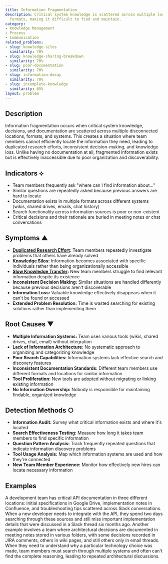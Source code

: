 ```yaml
---
title: Information Fragmentation
description: Critical system knowledge is scattered across multiple locations and
  formats, making it difficult to find and maintain.
category:
- Knowledge Management
- Process
- Communication
related_problems:
- slug: knowledge-silos
  similarity: 70%
- slug: knowledge-sharing-breakdown
  similarity: 70%
- slug: poor-documentation
  similarity: 70%
- slug: information-decay
  similarity: 70%
- slug: incomplete-knowledge
  similarity: 65%
layout: problem
---
```


## Description

Information fragmentation occurs when critical system knowledge, decisions, and documentation are scattered across multiple disconnected locations, formats, and systems. This creates a situation where team members cannot efficiently locate the information they need, leading to duplicated research efforts, inconsistent decision-making, and knowledge loss. Unlike having no documentation at all, fragmented information exists but is effectively inaccessible due to poor organization and discoverability.

## Indicators ⟡

- Team members frequently ask "where can I find information about..." 
- Similar questions are repeatedly asked because previous answers are hard to locate
- Documentation exists in multiple formats across different systems (wikis, shared drives, emails, chat history)
- Search functionality across information sources is poor or non-existent
- Critical decisions and their rationale are buried in meeting notes or chat conversations

## Symptoms ▲

- **[Duplicated Research Effort](duplicated-research-effort.md):** Team members repeatedly investigate problems that others have already solved
- **[Knowledge Silos](knowledge-silos.md):** Information becomes associated with specific individuals rather than being organizationally accessible
- **[Slow Knowledge Transfer](slow-knowledge-transfer.md):** New team members struggle to find relevant information despite its existence
- **Inconsistent Decision Making:** Similar situations are handled differently because previous decisions aren't discoverable
- **Information Loss:** Valuable knowledge effectively disappears when it can't be found or accessed
- **Extended Problem Resolution:** Time is wasted searching for existing solutions rather than implementing them

## Root Causes ▼

- **Multiple Information Systems:** Team uses various tools (wikis, shared drives, chat, email) without integration
- **Lack of Information Architecture:** No systematic approach to organizing and categorizing knowledge
- **Poor Search Capabilities:** Information systems lack effective search and discovery features
- **Inconsistent Documentation Standards:** Different team members use different formats and locations for similar information
- **Tool Proliferation:** New tools are adopted without migrating or linking existing information
- **No Information Ownership:** Nobody is responsible for maintaining findable, organized knowledge

## Detection Methods ○

- **Information Audit:** Survey what critical information exists and where it's located
- **Search Effectiveness Testing:** Measure how long it takes team members to find specific information
- **Question Pattern Analysis:** Track frequently repeated questions that indicate information discovery problems
- **Tool Usage Analysis:** Map which information systems are used and how they're connected
- **New Team Member Experience:** Monitor how effectively new hires can locate necessary information

## Examples

A development team has critical API documentation in three different locations: initial specifications in Google Drive, implementation notes in Confluence, and troubleshooting tips scattered across Slack conversations. When a new developer needs to integrate with the API, they spend two days searching through these sources and still miss important implementation details that were discussed in a Slack thread six months ago. Another example involves a team where architectural decisions are documented in meeting notes stored in various folders, with some decisions recorded in JIRA comments, others in wiki pages, and still others only in email threads. When they need to understand why a particular technology choice was made, team members must search through multiple systems and often can't find the complete reasoning, leading to repeated architectural discussions.